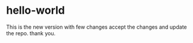 # hello-world
This is the new version with few changes
accept the changes and update the repo.
thank you.
